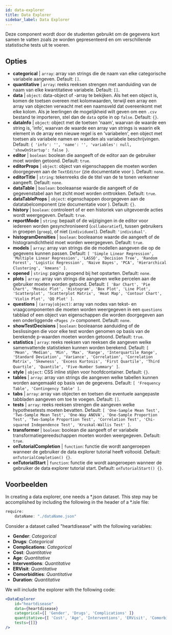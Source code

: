```yaml
---
id: data-explorer 
title: Data Explorer
sidebar_label: Data Explorer
---
```


Deze component wordt door de studenten gebruikt om de gegevens kort samen te vatten zoals ze worden gepresenteerd en om verschillende statistische tests uit te voeren.

## Opties

* __categorical__ | `array`: array van strings die de naam van elke categorische variabele aangeven. Default: `[]`.
* __quantitative__ | `array`: reeks reeksen strengen met aanduiding van de naam van elke kwantitatieve variabele. Default: `[]`.
* __data__ | `object`: data-object of -array te bekijken. Als het een object is, komen de toetsen overeen met kolomwaarden, terwijl een array een array van objecten verwacht met een naamsveld dat overeenkomt met elke kolom. Als je leerlingen de mogelijkheid wilt geven om een `.csv` bestand te importeren, stel dan de `data` optie in op `false`. Default: `{}`.
* __dataInfo__ | `object`: object met de toetsen 'naam', waarvan de waarde een string is, 'info', waarvan de waarde een array van strings is waarin elk element in de array een nieuwe regel is en 'variabelen', een object met toetsen als variabele namen en waarden als variabele beschrijvingen. Default: `{
  'info': '',
  'name': '',
  'variables': null,
  'showOnStartup': false
}`.
* __editor__ | `boolean`: boolean die aangeeft of de editor aan de gebruiker moet worden getoond. Default: `true`.
* __editorProps__ | `object`: object van eigenschappen die moeten worden doorgegeven aan de `TextEditor` (zie documentatie voor <TextEditor />). Default: `none`.
* __editorTitle__ | `string`: tekenreeks die de titel van de te tonen verkenner aangeeft. Default: `none`.
* __dataTable__ | `boolean`: booleaanse waarde die aangeeft of de gegevenstabel aan het zicht moet worden onttrokken. Default: `true`.
* __dataTableProps__ | `object`: eigenschappen doorgegeven aan de datatabelcomponent (zie documentatie voor <DataTable />). Default: `{}`.
* __history__ | `boolean`: controleert of er een historiek van uitgevoerde acties wordt weergegeven. Default: `true`.
* __reportMode__ | `string`: bepaalt of de wijzigingen in de editor voor iedereen worden gesynchroniseerd (`collaboratief`), tussen gebruikers in groepen (`groep`), of niet (`individueel`). Default: `'individual'`.
* __histogramDensities__ | `boolean`: booleaanse waarde die aangeeft of de histogramdichtheid moet worden weergegeven. Default: `true`.
* __models__ | `array`: array van strings die de modellen aangeven die op de gegevens kunnen passen. Default: `[
  'Simple Linear Regression',
  'Multiple Linear Regression',
  'LASSO',
  'Decision Tree',
  'Random Forest',
  'Logistic Regression',
  'Naive Bayes',
  'PCA',
  'Hierarchical Clustering',
  'kmeans'
]`.
* __opened__ | `string`: pagina geopend bij het opstarten. Default: `none`.
* __plots__ | `array`: array van strings die aangeven welke percelen aan de gebruiker moeten worden getoond. Default: `[
  'Bar Chart',
  'Pie Chart',
  'Mosaic Plot',
  'Histogram',
  'Box Plot',
  'Line Plot',
  'Scatterplot',
  'Scatterplot Matrix',
  'Heat Map',
  'Contour Chart',
  'Violin Plot',
  'QQ Plot'
]`.
* __questions__ | `(array|object)`: array van nodes van tekst- en vraagcomponenten die moeten worden weergegeven in een `questions` tabblad of een object van eigenschappen die worden doorgegeven aan een onderliggende `<Pages />` component. Default: `none`.
* __showTestDecisions__ | `boolean`: booleaanse aanduiding of de beslissingen die voor elke test worden genomen op basis van de berekende p-waarden moeten worden getoond. Default: `true`.
* __statistics__ | `array`: reeks reeksen van reeksen die aangeven welke samenvattende statistieken kunnen worden berekend. Default: `[
  'Mean',
  'Median',
  'Min',
  'Max',
  'Range',
  'Interquartile Range',
  'Standard Deviation',
  'Variance',
  'Correlation',
  'Correlation Matrix',
  'Skewness',
  'Excess Kurtosis',
  'First Quartile',
  'Third Quartile',
  'Quantile',
  'Five-Number Summary'
]`.
* __style__ | `object`: CSS inline stijlen voor hoofdcontainer. Default: `{}`.
* __tables__ | `array`: array van strings die aangeven welke tabellen kunnen worden aangemaakt op basis van de gegevens. Default: `[
  'Frequency Table',
  'Contingency Table'
]`.
* __tabs__ | `array`: array van objecten en toetsen die eventuele aangepaste tabbladen aangeven om toe te voegen. Default: `[]`.
* __tests__ | `array`: reeks reeksen strengen die aangeven welke hypothesetests moeten bevatten. Default: `[
  'One-Sample Mean Test',
  'Two-Sample Mean Test',
  'One-Way ANOVA',
  'One-Sample Proportion Test',
  'Two-Sample Proportion Test',
  'Correlation Test',
  'Chi-squared Independence Test',
  'Kruskal-Wallis Test'
]`.
* __transformer__ | `boolean`: boolean die aangeeft of er variabele transformatiegereedschappen moeten worden weergegeven. Default: `true`.
* __onTutorialCompletion__ | `function`: functie die wordt aangeroepen wanneer de gebruiker de data explorer tutorial heeft voltooid. Default: `onTutorialCompletion() {}`.
* __onTutorialStart__ | `function`: functie die wordt aangeroepen wanneer de gebruiker de data explorer tutorial start. Default: `onTutorialStart() {}`.


## Voorbeelden

In creating a data explorer, one needs a *.json dataset. This step may be accomplished by including the following in the header of a *.isle file:

```js
require:
    dataName: "./dataName.json"
```

Consider a dataset called "heartdisease" with the following variables:
* __Gender__: _Categorical_
* __Drugs__: _Categorical_
* __Complications__: _Categorical_
* __Cost__: _Quantitative_
* __Age__: _Quantitative_
* __Interventions__: _Quantitative_
* __ERVisit__: _Quantitative_
* __Comorbidities__: _Quantitative_
* __Duration__: _Quantitative_

We will include the explorer with the following code:

```jsx live
<DataExplorer 
    id="heartdisease"
    data={heartdisease} 
    categorical={[ 'Gender', 'Drugs', 'Complications' ]}
    quantitative={[ 'Cost', 'Age', 'Interventions', 'ERVisit', 'Comorbidities', 'Duration' ]}
    tests={[]}
/>
```



